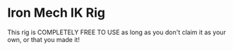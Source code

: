 # Iron Mech IK Rig
This rig is COMPLETELY FREE TO USE as long as you don't claim it as your own, or that you made it!
